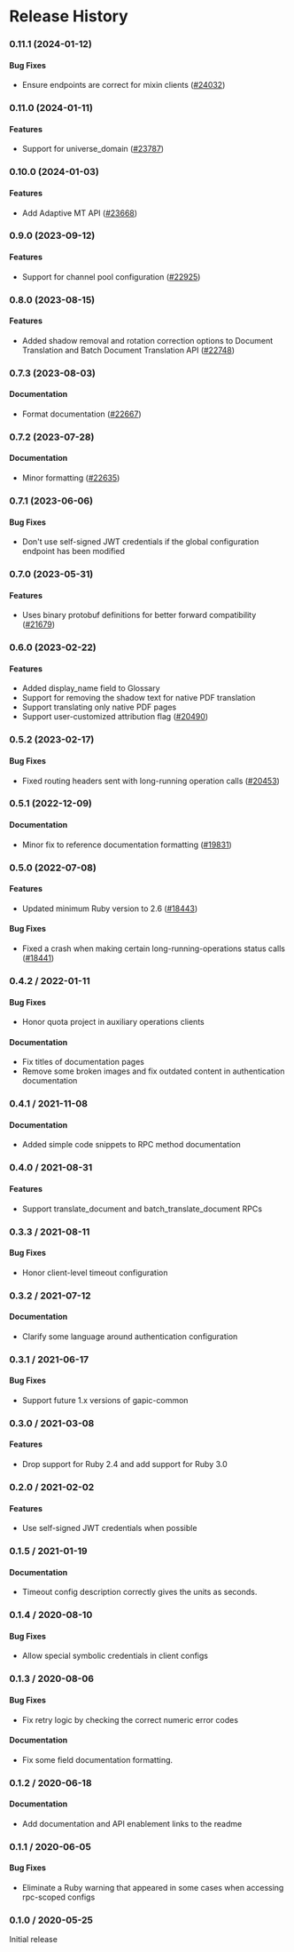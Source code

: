 # Release History

### 0.11.1 (2024-01-12)

#### Bug Fixes

* Ensure endpoints are correct for mixin clients ([#24032](https://github.com/googleapis/google-cloud-ruby/issues/24032)) 

### 0.11.0 (2024-01-11)

#### Features

* Support for universe_domain ([#23787](https://github.com/googleapis/google-cloud-ruby/issues/23787)) 

### 0.10.0 (2024-01-03)

#### Features

* Add Adaptive MT API ([#23668](https://github.com/googleapis/google-cloud-ruby/issues/23668)) 

### 0.9.0 (2023-09-12)

#### Features

* Support for channel pool configuration ([#22925](https://github.com/googleapis/google-cloud-ruby/issues/22925)) 

### 0.8.0 (2023-08-15)

#### Features

* Added shadow removal and rotation correction options to Document Translation and Batch Document Translation API ([#22748](https://github.com/googleapis/google-cloud-ruby/issues/22748)) 

### 0.7.3 (2023-08-03)

#### Documentation

* Format documentation ([#22667](https://github.com/googleapis/google-cloud-ruby/issues/22667)) 

### 0.7.2 (2023-07-28)

#### Documentation

* Minor formatting ([#22635](https://github.com/googleapis/google-cloud-ruby/issues/22635)) 

### 0.7.1 (2023-06-06)

#### Bug Fixes

* Don't use self-signed JWT credentials if the global configuration endpoint has been modified 

### 0.7.0 (2023-05-31)

#### Features

* Uses binary protobuf definitions for better forward compatibility ([#21679](https://github.com/googleapis/google-cloud-ruby/issues/21679)) 

### 0.6.0 (2023-02-22)

#### Features

* Added display_name field to Glossary 
* Support for removing the shadow text for native PDF translation 
* Support translating only native PDF pages 
* Support user-customized attribution flag ([#20490](https://github.com/googleapis/google-cloud-ruby/issues/20490)) 

### 0.5.2 (2023-02-17)

#### Bug Fixes

* Fixed routing headers sent with long-running operation calls ([#20453](https://github.com/googleapis/google-cloud-ruby/issues/20453)) 

### 0.5.1 (2022-12-09)

#### Documentation

* Minor fix to reference documentation formatting ([#19831](https://github.com/googleapis/google-cloud-ruby/issues/19831)) 

### 0.5.0 (2022-07-08)

#### Features

* Updated minimum Ruby version to 2.6 ([#18443](https://github.com/googleapis/google-cloud-ruby/issues/18443)) 
#### Bug Fixes

* Fixed a crash when making certain long-running-operations status calls ([#18441](https://github.com/googleapis/google-cloud-ruby/issues/18441)) 

### 0.4.2 / 2022-01-11

#### Bug Fixes

* Honor quota project in auxiliary operations clients

#### Documentation

* Fix titles of documentation pages
* Remove some broken images and fix outdated content in authentication documentation

### 0.4.1 / 2021-11-08

#### Documentation

* Added simple code snippets to RPC method documentation

### 0.4.0 / 2021-08-31

#### Features

* Support translate_document and batch_translate_document RPCs

### 0.3.3 / 2021-08-11

#### Bug Fixes

* Honor client-level timeout configuration

### 0.3.2 / 2021-07-12

#### Documentation

* Clarify some language around authentication configuration

### 0.3.1 / 2021-06-17

#### Bug Fixes

* Support future 1.x versions of gapic-common

### 0.3.0 / 2021-03-08

#### Features

* Drop support for Ruby 2.4 and add support for Ruby 3.0

### 0.2.0 / 2021-02-02

#### Features

* Use self-signed JWT credentials when possible

### 0.1.5 / 2021-01-19

#### Documentation

* Timeout config description correctly gives the units as seconds.

### 0.1.4 / 2020-08-10

#### Bug Fixes

* Allow special symbolic credentials in client configs

### 0.1.3 / 2020-08-06

#### Bug Fixes

* Fix retry logic by checking the correct numeric error codes

#### Documentation

* Fix some field documentation formatting.

### 0.1.2 / 2020-06-18

#### Documentation

* Add documentation and API enablement links to the readme

### 0.1.1 / 2020-06-05

#### Bug Fixes

* Eliminate a Ruby warning that appeared in some cases when accessing rpc-scoped configs

### 0.1.0 / 2020-05-25

Initial release
